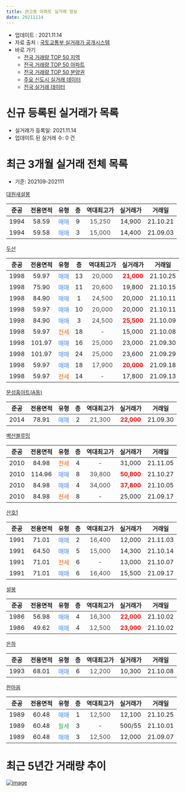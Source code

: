 ```yaml
---
title: 관고동 아파트 실거래 정보
date: 20211114
---
```


* 업데이트 : 2021.11.14
* 자료 출처 : [국토교통부 실거래가 공개시스템](http://rt.molit.go.kr)
* 바로 가기
    * [전국 거래량 TOP 50 지역](https://apt-info.github.io/apt-trade-info/tr)
    * [전국 거래량 TOP 50 아파트](https://apt-info.github.io/apt-trade-info/ta)
    * [전국 거래량 TOP 50 분양권](https://apt-info.github.io/apt-trade-info/tb)
    * [주요 신도시 실거래 데이터](https://apt-info.github.io/apt-trade-info/newtown)
    * [전국 실거래 데이터](https://apt-info.github.io/apt-trade-info/all)



<script async src="https://pagead2.googlesyndication.com/pagead/js/adsbygoogle.js"></script>
<!-- 기본광고 -->
<ins class="adsbygoogle"
     style="display:block"
     data-ad-client="ca-pub-1142216861245946"
     data-ad-slot="4805727019"
     data-ad-format="auto"
     data-full-width-responsive="true"></ins>
<script>
     (adsbygoogle = window.adsbygoogle || []).push({});
</script>


# 신규 등록된 실거래가 목록

* 실거래가 등록일: 2021.11.14
* 업데이트 된 실거래 수: 0 건




<script async src="https://pagead2.googlesyndication.com/pagead/js/adsbygoogle.js"></script>
<!-- 기본광고 -->
<ins class="adsbygoogle"
     style="display:block"
     data-ad-client="ca-pub-1142216861245946"
     data-ad-slot="4805727019"
     data-ad-format="auto"
     data-full-width-responsive="true"></ins>
<script>
     (adsbygoogle = window.adsbygoogle || []).push({});
</script>


# 최근 3개월 실거래 전체 목록
* 기준: 202109-202111


[대원새설봉](https://search.naver.com/search.naver?query=%EB%8C%80%EC%9B%90%EC%83%88%EC%84%A4%EB%B4%89)

|준공|전용면적|유형|층|역대최고가|실거래가|거래일|
|:---:|:---:|:---:|:---:|:---:|:---:|:---:|
|1994|58.59|<span style="color:#4285F3">매매</span>|9|<span style="color:#444444">15,250</span>|14,900|21.10.21|
|1994|59.58|<span style="color:#4285F3">매매</span>|3|<span style="color:#444444">15,000</span>|14,400|21.09.03|

[두산](https://search.naver.com/search.naver?query=%EB%91%90%EC%82%B0)

|준공|전용면적|유형|층|역대최고가|실거래가|거래일|
|:---:|:---:|:---:|:---:|:---:|:---:|:---:|
|1998|59.97|<span style="color:#4285F3">매매</span>|13|<span style="color:#444444">20,000</span>|<b><span style="color:#FF0000">21,000</span></b>|21.10.25|
|1998|75.90|<span style="color:#4285F3">매매</span>|11|<span style="color:#444444">20,600</span>|19,800|21.10.15|
|1998|84.90|<span style="color:#4285F3">매매</span>|1|<span style="color:#444444">24,500</span>|20,000|21.10.11|
|1998|59.97|<span style="color:#4285F3">매매</span>|10|<span style="color:#444444">20,000</span>|20,000|21.10.11|
|1998|84.90|<span style="color:#4285F3">매매</span>|3|<span style="color:#444444">24,500</span>|<b><span style="color:#FF0000">25,500</span></b>|21.10.09|
|1998|59.97|<span style="color:#FF5A00">전세</span>|18|<span style="color:#444444">-</span>|15,000|21.10.08|
|1998|101.97|<span style="color:#4285F3">매매</span>|16|<span style="color:#444444">25,000</span>|23,000|21.09.30|
|1998|101.97|<span style="color:#4285F3">매매</span>|24|<span style="color:#444444">25,000</span>|23,600|21.09.29|
|1998|59.97|<span style="color:#4285F3">매매</span>|18|<span style="color:#444444">17,900</span>|<b><span style="color:#FF0000">20,000</span></b>|21.09.18|
|1998|59.97|<span style="color:#FF5A00">전세</span>|14|<span style="color:#444444">-</span>|17,800|21.09.13|

[문성홈아트(A동)](https://search.naver.com/search.naver?query=%EB%AC%B8%EC%84%B1%ED%99%88%EC%95%84%ED%8A%B8%28A%EB%8F%99%29)

|준공|전용면적|유형|층|역대최고가|실거래가|거래일|
|:---:|:---:|:---:|:---:|:---:|:---:|:---:|
|2014|78.91|<span style="color:#4285F3">매매</span>|2|<span style="color:#444444">21,300</span>|<b><span style="color:#FF0000">22,000</span></b>|21.09.30|

[벽산블루밍](https://search.naver.com/search.naver?query=%EB%B2%BD%EC%82%B0%EB%B8%94%EB%A3%A8%EB%B0%8D)

|준공|전용면적|유형|층|역대최고가|실거래가|거래일|
|:---:|:---:|:---:|:---:|:---:|:---:|:---:|
|2010|84.98|<span style="color:#FF5A00">전세</span>|4|<span style="color:#444444">-</span>|31,000|21.11.05|
|2010|114.96|<span style="color:#4285F3">매매</span>|8|<span style="color:#444444">39,800</span>|<b><span style="color:#FF0000">50,800</span></b>|21.10.27|
|2010|84.98|<span style="color:#4285F3">매매</span>|4|<span style="color:#444444">34,000</span>|<b><span style="color:#FF0000">37,800</span></b>|21.10.05|
|2010|84.98|<span style="color:#FF5A00">전세</span>|8|<span style="color:#444444">-</span>|25,000|21.09.17|

[산호1](https://search.naver.com/search.naver?query=%EC%82%B0%ED%98%B81)

|준공|전용면적|유형|층|역대최고가|실거래가|거래일|
|:---:|:---:|:---:|:---:|:---:|:---:|:---:|
|1991|71.01|<span style="color:#4285F3">매매</span>|2|<span style="color:#444444">16,400</span>|12,000|21.11.03|
|1991|64.50|<span style="color:#4285F3">매매</span>|5|<span style="color:#444444">15,000</span>|14,300|21.10.14|
|1991|71.01|<span style="color:#FF5A00">전세</span>|6|<span style="color:#444444">-</span>|13,000|21.10.07|
|1991|71.01|<span style="color:#4285F3">매매</span>|6|<span style="color:#444444">16,400</span>|15,500|21.09.17|

[설봉](https://search.naver.com/search.naver?query=%EC%84%A4%EB%B4%89)

|준공|전용면적|유형|층|역대최고가|실거래가|거래일|
|:---:|:---:|:---:|:---:|:---:|:---:|:---:|
|1986|56.98|<span style="color:#4285F3">매매</span>|4|<span style="color:#444444">16,300</span>|<b><span style="color:#FF0000">22,000</span></b>|21.10.02|
|1986|49.62|<span style="color:#4285F3">매매</span>|4|<span style="color:#444444">12,500</span>|<b><span style="color:#FF0000">23,000</span></b>|21.10.02|

[은하](https://search.naver.com/search.naver?query=%EC%9D%80%ED%95%98)

|준공|전용면적|유형|층|역대최고가|실거래가|거래일|
|:---:|:---:|:---:|:---:|:---:|:---:|:---:|
|1993|68.01|<span style="color:#4285F3">매매</span>|6|<span style="color:#444444">12,200</span>|10,300|21.10.08|

[한마음](https://search.naver.com/search.naver?query=%ED%95%9C%EB%A7%88%EC%9D%8C)

|준공|전용면적|유형|층|역대최고가|실거래가|거래일|
|:---:|:---:|:---:|:---:|:---:|:---:|:---:|
|1989|60.48|<span style="color:#4285F3">매매</span>|1|<span style="color:#444444">12,500</span>|12,100|21.10.25|
|1989|60.48|<span style="color:#34A853">월세</span>|3|<span style="color:#444444">-</span>|500/55|21.10.01|
|1989|60.48|<span style="color:#4285F3">매매</span>|3|<span style="color:#444444">12,500</span>|12,000|21.09.07|



<script async src="https://pagead2.googlesyndication.com/pagead/js/adsbygoogle.js"></script>
<!-- 기본광고 -->
<ins class="adsbygoogle"
     style="display:block"
     data-ad-client="ca-pub-1142216861245946"
     data-ad-slot="4805727019"
     data-ad-format="auto"
     data-full-width-responsive="true"></ins>
<script>
     (adsbygoogle = window.adsbygoogle || []).push({});
</script>


# 최근 5년간 거래량 추이


<div style="width:100%;">
    <canvas id="deal_progress" height="200"></canvas>
</div>

<script>
new Chart(document.getElementById("deal_progress"), {
    type: 'line',
    data: {
        labels: ['16.01','16.02','16.03','16.04','16.05','16.06','16.07','16.08','16.09','16.10','16.11','16.12','17.01','17.02','17.03','17.04','17.05','17.06','17.07','17.08','17.09','17.10','17.11','17.12','18.01','18.02','18.03','18.04','18.05','18.06','18.07','18.08','18.09','18.10','18.11','18.12','19.01','19.02','19.03','19.04','19.05','19.06','19.07','19.08','19.09','19.10','19.11','19.12','20.01','20.02','20.03','20.04','20.05','20.06','20.07','20.08','20.09','20.10','20.11','20.12','21.01','21.02','21.03','21.04','21.05','21.06','21.07','21.08','21.09','21.10','21.11'],
        datasets: [{
            label: '매매/분양권',
            data: [3,3,6,4,5,3,4,7,2,6,3,9,5,4,4,3,4,6,7,3,9,4,1,3,4,5,2,2,4,3,3,4,1,2,2,7,4,6,5,1,5,5,4,2,8,7,5,4,5,6,7,0,8,8,9,6,10,4,3,6,10,11,5,11,10,21,19,9,7,13,1],
            borderColor: "rgba(66, 133, 243, 1)",
            backgroundColor: "rgba(66, 133, 243, 0.05)",
            borderWidth: 1,
            pointRadius: 0,
            fill: false,
            lineTension: 0
        },{
            label: '전/월세',
            data: [2,3,1,6,2,2,3,1,4,3,6,4,4,6,8,0,5,4,4,4,2,2,3,3,4,1,1,6,1,4,2,2,3,1,2,5,5,4,1,6,6,3,3,2,3,2,2,0,3,5,1,1,3,2,4,0,2,2,1,2,7,1,4,1,2,2,4,8,2,3,1],
            borderColor: "rgba(255, 90, 0, 1)",
            backgroundColor: "rgba(255, 90, 0, 0.05)",
            borderWidth: 1,
            pointRadius: 0,
            fill: false,
            lineTension: 0
        },{
            label: '합계',
            data: [5,6,7,10,7,5,7,8,6,9,9,13,9,10,12,3,9,10,11,7,11,6,4,6,8,6,3,8,5,7,5,6,4,3,4,12,9,10,6,7,11,8,7,4,11,9,7,4,8,11,8,1,11,10,13,6,12,6,4,8,17,12,9,12,12,23,23,17,9,16,2],
            borderColor: "rgba(0, 0, 0, 1)",
            backgroundColor: "rgba(0, 0, 0, 0.03)",
            borderWidth: 0.1,
            pointRadius: 0,
            fill: true,
            lineTension: 0
        }
        ]
    },
    options: {
        responsive: true,
        title: {
            display: false
        },
        tooltips: {
            mode: 'index',
            intersect: false
        },
        hover: {
            mode: 'nearest',
            intersect: true
        },
        scales: {
            xAxes: [{
                display: true,
                scaleLabel: {
                    display: true,
                    labelString: '년/월'
                }
            }],
            yAxes: [{
                display: true,
                ticks: {
                    suggestedMin: 0,
                },
                scaleLabel: {
                    display: true,
                    labelString: '실거래 수'
                }
            }]
        }
    }
});

</script>


[![image](https://apt-info.github.io/images/2020-01-03-apt-trade-info/1024x500.png)](https://play.google.com/store/apps/details?id=com.aptinfo.apttradeinfo)

